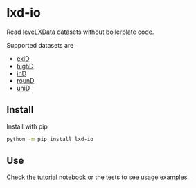 # lxd-io

Read [leveLXData](https://levelxdata.com/) datasets without boilerplate code.

Supported datasets are
* [exiD](https://www.exid-dataset.com/)
* [highD](https://highd-dataset.com/)
* [inD](https://www.ind-dataset.com/)
* [rounD](https://www.round-dataset.com/)
* [uniD](https://www.unid-dataset.com/)

## Install

Install with pip

```bash
python -m pip install lxd-io
```

## Use

Check [the tutorial notebook](https://github.com/lenvt/lxd-io/blob/main/tutorial.ipynb) or the tests to see usage examples.

